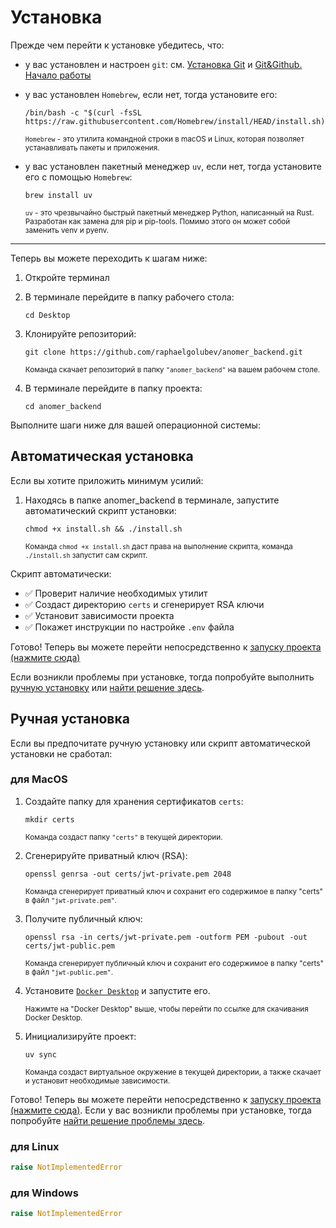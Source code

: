 # Установка

Прежде чем перейти к установке убедитесь, что:

- у вас установлен и настроен `git`: см. [Установка Git](https://www.w3schools.com/git/git_install.asp?remote=github) и [Git&Github. Начало работы](https://www.w3schools.com/git/git_remote_getstarted.asp?remote=github)

- у вас установлен `Homebrew`, если нет, тогда установите его:

  ```shell
  /bin/bash -c "$(curl -fsSL https://raw.githubusercontent.com/Homebrew/install/HEAD/install.sh)"
  ```

  <sub> `Homebrew` - это утилита командной строки в macOS и Linux, которая позволяет устанавливать пакеты и приложения. </sub>

- у вас установлен пакетный менеджер `uv`, если нет, тогда установите его с помощью `Homebrew`:
    ```shell
    brew install uv
    ```

    <sub> `uv` - это чрезвычайно быстрый пакетный менеджер Python, написанный на Rust. Разработан как замена для pip и pip-tools. Помимо этого он может собой заменить venv и pyenv. </sub>

----
Теперь вы можете переходить к шагам ниже:

1. Откройте терминал

2. В терминале перейдите в папку рабочего стола:
    ```shell
    cd Desktop
    ```

3. Клонируйте репозиторий:
    ```shell
    git clone https://github.com/raphaelgolubev/anomer_backend.git
    ```

    <sub> Команда скачает репозиторий в папку `"anomer_backend"` на вашем рабочем столе. </sub>

4. В терминале перейдите в папку проекта:
    ```shell
    cd anomer_backend
    ```

Выполните шаги ниже для вашей операционной системы:

## Автоматическая установка
Если вы хотите приложить минимум усилий:

1. Находясь в папке anomer_backend в терминале, запустите автоматический скрипт установки:
    ```shell
    chmod +x install.sh && ./install.sh
    ```

    <sub> Команда `chmod +x install.sh` даст права на выполнение скрипта, команда `./install.sh` запустит сам скрипт. </sub>

Скрипт автоматически:
- ✅ Проверит наличие необходимых утилит
- ✅ Создаст директорию `certs` и сгенерирует RSA ключи
- ✅ Установит зависимости проекта
- ✅ Покажет инструкции по настройке `.env` файла

Готово! Теперь вы можете перейти непосредственно к [запуску проекта (нажмите сюда)](START.md)

Если возникли проблемы при установке, тогда попробуйте выполнить [ручную установку](#ручная-установка) или [найти решение здесь](TROUBLESHOOTING.md#проблемы-при-установке).

## Ручная установка
Если вы предпочитате ручную установку или скрипт автоматической установки не сработал:

### для MacOS

1. Создайте папку для хранения сертификатов `certs`:

    ```shell
    mkdir certs
    ```

    <sub> Команда создаст папку `"certs"` в текущей директории. </sub>

2. Сгенерируйте приватный ключ (RSA):

    ```shell
    openssl genrsa -out certs/jwt-private.pem 2048
    ```

    <sub> Команда сгенерирует приватный ключ и сохранит его содержимое в папку "certs" в файл `"jwt-private.pem"`. </sub>

3. Получите публичный ключ:
    ```shell
    openssl rsa -in certs/jwt-private.pem -outform PEM -pubout -out certs/jwt-public.pem
    ```

    <sub> Команда сгенерирует публичный ключ и сохранит его содержимое в папку "certs" в файл `"jwt-public.pem"`. </sub>

4. Установите [`Docker Desktop`](https://docs.docker.com/desktop/setup/install/mac-install/) и запустите его.

    <sub> Нажимте на "Docker Desktop" выше, чтобы перейти по ссылке для скачивания Docker Desktop. </sub>

5. Инициализируйте проект:
    ```shell
    uv sync
    ```

    <sub> Команда создаст виртуальное окружение в текущей директории, а также скачает и установит необходимые зависимости. </sub>

Готово! Теперь вы можете перейти непосредственно к [запуску проекта (нажмите сюда)](START.md). Если у вас возникли проблемы при установке, тогда попробуйте [найти решение проблемы здесь](TROUBLESHOOTING.md#проблемы-при-установке).

### для Linux

```python
raise NotImplementedError
```

### для Windows

```python
raise NotImplementedError
```